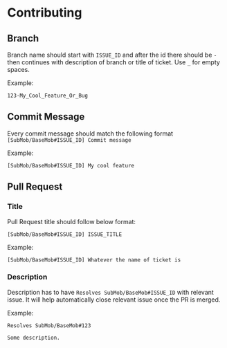 # Contributing

## Branch

Branch name should start with `ISSUE_ID` and after the id there should be `-` then continues with description of branch or title of ticket. Use `_` for empty spaces.

Example:

```
123-My_Cool_Feature_Or_Bug
```

## Commit Message

Every commit message should match the following format `[SubMob/BaseMob#ISSUE_ID] Commit message`

Example:

```
[SubMob/BaseMob#ISSUE_ID] My cool feature
```

## Pull Request

### Title

Pull Request title should follow below format:

```
[SubMob/BaseMob#ISSUE_ID] ISSUE_TITLE
```

Example:

```
[SubMob/BaseMob#ISSUE_ID] Whatever the name of ticket is
```

### Description

Description has to have `Resolves SubMob/BaseMob#ISSUE_ID` with relevant issue. It will help automatically close relevant issue once the PR is merged.

Example:

```
Resolves SubMob/BaseMob#123

Some description.
```
